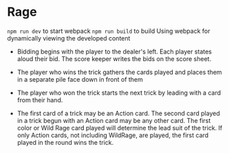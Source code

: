 # Rage

`npm run dev` to start webpack
`npm run build` to build
Using webpack for dynamically viewing the developed content


- Bidding begins with the player to the dealer's left. Each player states aloud their bid. The score keeper writes the bids on the score sheet.

- The player who wins the trick gathers the cards played and places them in a separate pile face down in front of them

- The player who won the trick starts the next trick by leading with a card from their hand.
  
- The first card of a trick may be an Action card. The second card played in a trick begun with an Action card may be any other card. The first color or Wild Rage card played will determine the lead suit of the trick. If only Action cards, not including WildRage, are played, the first card played in the round wins the trick.
